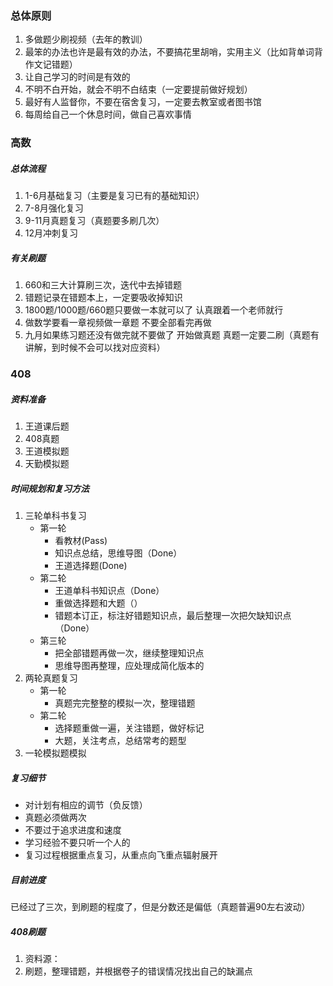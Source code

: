 ### 总体原则

1. 多做题少刷视频（去年的教训）
2. 最笨的办法也许是最有效的办法，不要搞花里胡哨，实用主义（比如背单词背作文记错题）
3. 让自己学习的时间是有效的
4. 不明不白开始，就会不明不白结束（一定要提前做好规划）
5. 最好有人监督你，不要在宿舍复习，一定要去教室或者图书馆
6. 每周给自己一个休息时间，做自己喜欢事情


### 高数

##### 总体流程
1. 1-6月基础复习（主要是复习已有的基础知识）
2. 7-8月强化复习
3. 9-11月真题复习（真题要多刷几次）
4. 12月冲刺复习

##### 有关刷题
1. 660和三大计算刷三次，迭代中去掉错题
2. 错题记录在错题本上，一定要吸收掉知识
3. 1800题/1000题/660题只要做一本就可以了 认真跟着一个老师就行
4. 做数学要看一章视频做一章题 不要全部看完再做
5. 九月如果练习题还没有做完就不要做了 开始做真题 真题一定要二刷（真题有讲解，到时候不会可以找对应资料）



### 408

##### 资料准备
1. 王道课后题
2. 408真题
3. 王道模拟题
4. 天勤模拟题

##### 时间规划和复习方法
1. 三轮单科书复习
   - 第一轮
     - 看教材(Pass)
     - 知识点总结，思维导图（Done）
     - 王道选择题(Done)
   - 第二轮
     - 王道单科书知识点（Done）
     - 重做选择题和大题（）
     - 错题本订正，标注好错题知识点，最后整理一次把欠缺知识点（Done）
   - 第三轮
     - 把全部错题再做一次，继续整理知识点
     - 思维导图再整理，应处理成简化版本的
2. 两轮真题复习
   - 第一轮
     - 真题完完整整的模拟一次，整理错题
   - 第二轮
     - 选择题重做一遍，关注错题，做好标记
     - 大题，关注考点，总结常考的题型
3. 一轮模拟题模拟



##### 复习细节

- 对计划有相应的调节（负反馈）
- 真题必须做两次
- 不要过于追求进度和速度
- 学习经验不要只听一个人的
- 复习过程根据重点复习，从重点向飞重点辐射展开



##### 目前进度

已经过了三次，到刷题的程度了，但是分数还是偏低（真题普遍90左右波动）

##### 408刷题
1. 资料源：
2. 刷题，整理错题，并根据卷子的错误情况找出自己的缺漏点




